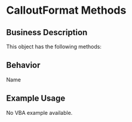 # CalloutFormat Methods

## Business Description
This object has the following methods:

## Behavior
Name

## Example Usage
No VBA example available.
